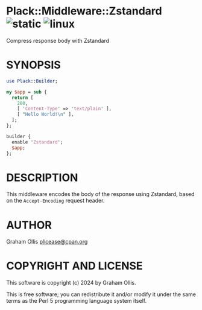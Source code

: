 # Plack::Middleware::Zstandard ![static](https://github.com/uperl/Plack-Middleware-Zstandard/workflows/static/badge.svg) ![linux](https://github.com/uperl/Plack-Middleware-Zstandard/workflows/linux/badge.svg)

Compress response body with Zstandard

# SYNOPSIS

```perl
use Plack::Builder;

my $app = sub {
  return [
    200,
    [ 'Content-Type' => 'text/plain' ],
    [ "Hello World!\n" ],
  ];
};

builder {
  enable 'Zstandard';
  $app;
};
```

# DESCRIPTION

This middleware encodes the body of the response using Zstandard, based on the `Accept-Encoding`
request header.

# AUTHOR

Graham Ollis <plicease@cpan.org>

# COPYRIGHT AND LICENSE

This software is copyright (c) 2024 by Graham Ollis.

This is free software; you can redistribute it and/or modify it under
the same terms as the Perl 5 programming language system itself.

